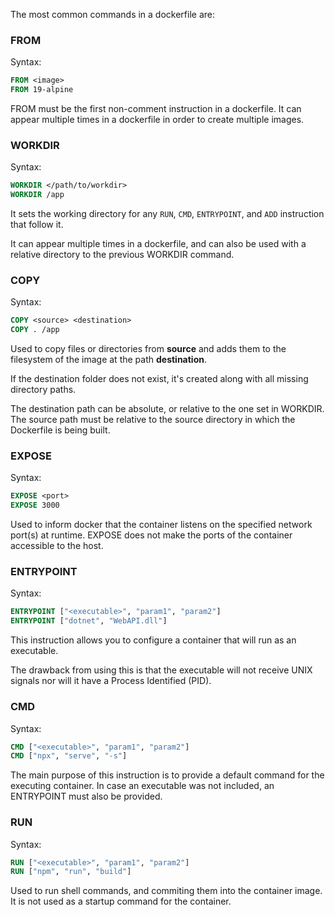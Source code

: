 The most common commands in a dockerfile are:

### FROM
Syntax:
```dockerfile
FROM <image>
FROM 19-alpine
```
FROM must be the first non-comment instruction in a dockerfile.
It can appear multiple times in a dockerfile in order to create multiple images.

### WORKDIR
Syntax:
```dockerfile
WORKDIR </path/to/workdir>
WORKDIR /app
```

It sets the working directory for any `RUN`, `CMD`, `ENTRYPOINT`, and `ADD` instruction that follow it.

It can appear multiple times in a dockerfile, and can also be used with a relative directory to the previous WORKDIR command.

### COPY
Syntax:
```dockerfile
COPY <source> <destination>
COPY . /app
```

Used to copy files or directories from **source** and adds them to the filesystem of the image at the path **destination**.

If the destination folder does not exist, it's created along with all missing directory paths.

The destination path can be absolute, or relative to the one set in WORKDIR.
The source path must be relative to the source directory in which the Dockerfile is being built.

### EXPOSE
Syntax:
```dockerfile
EXPOSE <port>
EXPOSE 3000
```

Used to inform docker that the container listens on the specified network port(s) at runtime.
EXPOSE does not make the ports of the container accessible to the host.

### ENTRYPOINT
Syntax:
```dockerfile
ENTRYPOINT ["<executable>", "param1", "param2"]
ENTRYPOINT ["dotnet", "WebAPI.dll"]
```

This instruction allows you to configure a container that will run as an executable.

The drawback from using this is that the executable will not receive UNIX signals nor will it have a Process Identified (PID).

### CMD
Syntax:
```dockerfile
CMD ["<executable>", "param1", "param2"]
CMD ["npx", "serve", "-s"]
```
The main purpose of this instruction is to provide a default command for the executing container. In case an executable was not included, an ENTRYPOINT must also be provided.

### RUN
Syntax:
```dockerfile
RUN ["<executable>", "param1", "param2"]
RUN ["npm", "run", "build"]
```
Used to run shell commands, and commiting them into the container image. It is not used as a startup command for the container.